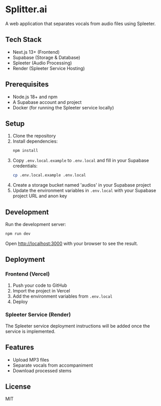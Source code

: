 # Splitter.ai

A web application that separates vocals from audio files using Spleeter.

## Tech Stack

- Next.js 13+ (Frontend)
- Supabase (Storage & Database)
- Spleeter (Audio Processing)
- Render (Spleeter Service Hosting)

## Prerequisites

- Node.js 18+ and npm
- A Supabase account and project
- Docker (for running the Spleeter service locally)

## Setup

1. Clone the repository
2. Install dependencies:
   ```bash
   npm install
   ```
3. Copy `.env.local.example` to `.env.local` and fill in your Supabase credentials:
   ```bash
   cp .env.local.example .env.local
   ```
4. Create a storage bucket named 'audios' in your Supabase project
5. Update the environment variables in `.env.local` with your Supabase project URL and anon key

## Development

Run the development server:

```bash
npm run dev
```

Open [http://localhost:3000](http://localhost:3000) with your browser to see the result.

## Deployment

### Frontend (Vercel)

1. Push your code to GitHub
2. Import the project in Vercel
3. Add the environment variables from `.env.local`
4. Deploy

### Spleeter Service (Render)

The Spleeter service deployment instructions will be added once the service is implemented.

## Features

- Upload MP3 files
- Separate vocals from accompaniment
- Download processed stems

## License

MIT

